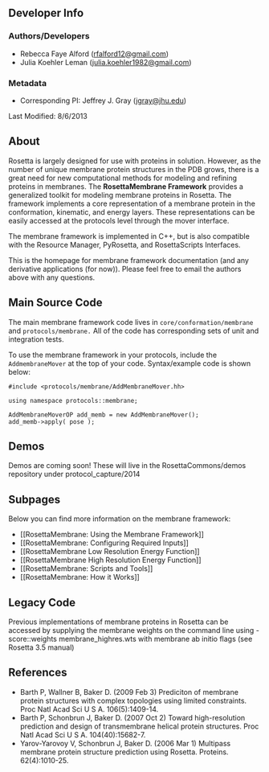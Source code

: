 ## Developer Info

### Authors/Developers
- Rebecca Faye Alford ([rfalford12@gmail.com](rfalford12@gmail.com))
- Julia Koehler Leman ([julia.koehler1982@gmail.com](julia.koehler1982@gmail.com))

### Metadata
- Corresponding PI: Jeffrey J. Gray ([jgray@jhu.edu](jgray@jhu.edu))

Last Modified: 8/6/2013

## About
Rosetta is largely designed for use with proteins in solution. However, as the number of unique membrane protein structures in the PDB grows, there is a great need for new computational methods for modeling and refining proteins in membranes. The **RosettaMembrane Framework** provides a generalized toolkit for modeling membrane proteins in Rosetta. The framework implements a core representation of a membrane protein in the conformation, kinematic, and energy layers. These representations can be easily accessed at the protocols level through the mover interface. 

The membrane framework is implemented in C++, but is also compatible with the Resource Manager, PyRosetta, and RosettaScripts Interfaces.

This is the homepage for membrane framework documentation (and any derivative applications (for now)). Please feel free to email the authors above with any questions. 

## Main Source Code 
The main membrane framework code lives in `core/conformation/membrane` and `protocols/membrane.` All of the code has corresponding sets of unit and integration tests. 

To use the membrane framework in your protocols, include the `AddmembraneMover` at the top of your code. Syntax/example code is shown below: 

```
#include <protocols/membrane/AddMembraneMover.hh> 

using namespace protocols::membrane;

AddMembraneMoverOP add_memb = new AddMembraneMover(); 
add_memb->apply( pose ); 

```

## Demos
Demos are coming soon! These will live in the RosettaCommons/demos repository under protocol_capture/2014

## Subpages
Below you can find more information on the membrane framework: 

- [[RosettaMembrane: Using the Membrane Framework]]
- [[RosettaMembrane: Configuring Required Inputs]]
- [[RosettaMembrane Low Resolution Energy Function]]
- [[RosettaMembrane High Resolution Energy Function]]
- [[RosettaMembrane: Scripts and Tools]]
- [[RosettaMembrane: How it Works]]

## Legacy Code
Previous implementations of membrane proteins in Rosetta can be accessed by supplying the membrane weights on the command line using -score::weights membrane_highres.wts with membrane ab initio flags (see Rosetta 3.5 manual)

## References
* Barth P, Wallner B, Baker D. (2009 Feb 3) Prediciton of membrane protein structures with complex topologies using limited constraints. Proc Natl Acad Sci U S A. 106(5):1409-14.
* Barth P, Schonbrun J, Baker D. (2007 Oct 2) Toward high-resolution prediction and design of transmembrane helical protein structures. Proc Natl Acad Sci U S A. 104(40):15682-7.
* Yarov-Yarovoy V, Schonbrun J, Baker D. (2006 Mar 1) Multipass membrane protein structure prediction using Rosetta. Proteins. 62(4):1010-25.